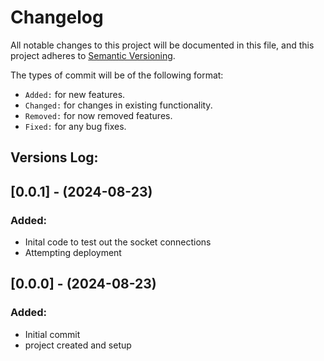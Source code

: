 # Changelog

All notable changes to this project will be documented in this file,
and this project adheres to [Semantic Versioning](https://semver.org/spec/v2.0.0.html).

The types of commit will be of the following format:
- `Added:` for new features.
- `Changed:` for changes in existing functionality.
- `Removed:` for now removed features.
- `Fixed:` for any bug fixes.


## Versions Log:

## [0.0.1] - (2024-08-23)

### Added:
- Inital code to test out the socket connections
- Attempting deployment


## [0.0.0] - (2024-08-23)

### Added:
- Initial commit
- project created and setup
